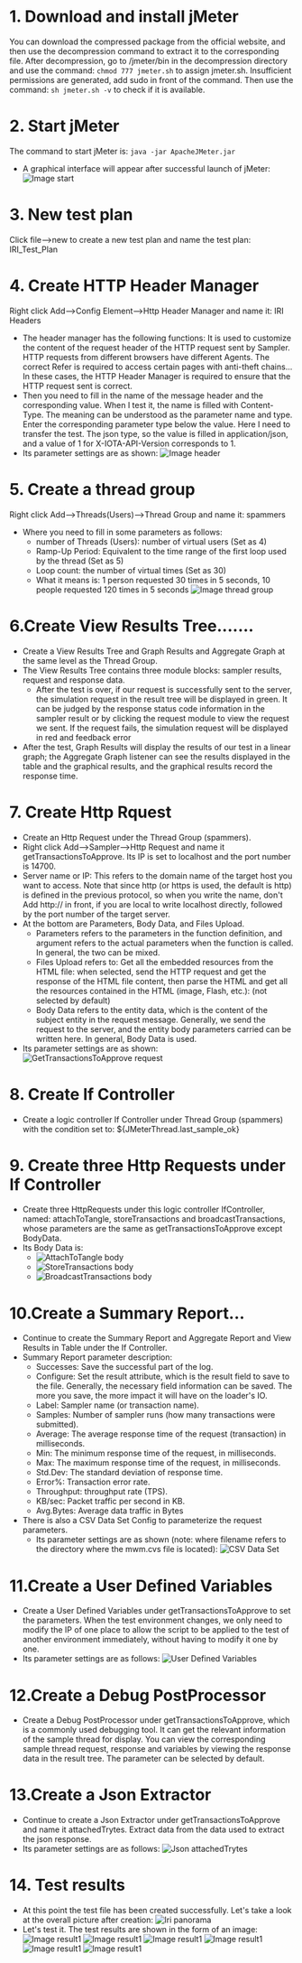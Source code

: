 # 1. Download and install jMeter
You can download the compressed package from the official website, and then use the decompression command to extract it to the corresponding file. After decompression, go to /jmeter/bin in the decompression directory and use the command: `chmod 777 jmeter.sh` to assign jmeter.sh. Insufficient permissions are generated, add sudo in front of the command. Then use the command: `sh jmeter.sh -v` to check if it is available.

# 2. Start jMeter
The command to start jMeter is: `java -jar ApacheJMeter.jar`
 - A graphical interface will appear after successful launch of jMeter:
 ![Image start](image_start.png)

# 3. New test plan
Click file-->new to create a new test plan and name the test plan: IRI_Test_Plan

# 4. Create HTTP Header Manager
Right click Add-->Config Element-->Http Header Manager and name it: IRI Headers
- The header manager has the following functions: It is used to customize the content of the request header of the HTTP request sent by Sampler. HTTP requests from different browsers have different Agents. The correct Refer is required to access certain pages with anti-theft chains... In these cases, the HTTP Header Manager is required to ensure that the HTTP request sent is correct.
- Then you need to fill in the name of the message header and the corresponding value. When I test it, the name is filled with Content-Type. The meaning can be understood as the parameter name and type. Enter the corresponding parameter type below the value. Here I need to transfer the test. The json type, so the value is filled in application/json, and a value of 1 for X-IOTA-API-Version corresponds to 1. 
- Its parameter settings are as shown:
  ![Image header](image_header.png)

# 5. Create a thread group
Right click Add-->Threads(Users)-->Thread Group and name it: spammers
  - Where you need to fill in some parameters as follows:
    - number of Threads (Users): number of virtual users (Set as 4)
    - Ramp-Up Period: Equivalent to the time range of the first loop used by the thread (Set as 5)
    - Loop count: the number of virtual times (Set as 30)
    - What it means is: 1 person requested 30 times in 5 seconds, 10 people requested 120 times in 5 seconds
    ![Image thread group](image_thread_group.png)

# 6.Create View Results Tree.......
- Create a View Results Tree and Graph Results and Aggregate Graph at the same level as the Thread Group.
- The View Results Tree contains three module blocks: sampler results, request and response data.
  - After the test is over, if our request is successfully sent to the server, the simulation request in the result tree will be displayed in green. It can be judged by the response status code information in the sampler result or by clicking the request module to view the request we sent. If the request fails, the simulation request will be displayed in red and feedback error
- After the test, Graph Results will display the results of our test in a linear graph; the Aggregate Graph listener can see the results displayed in the table and the graphical results, and the graphical results record the response time.

# 7. Create Http Rquest
  - Create an Http Request under the Thread Group (spammers).
  - Right click Add-->Sampler-->Http Request and name it getTransactionsToApprove. Its IP is set to localhost and the port number is 14700.
  - Server name or IP: This refers to the domain name of the target host you want to access. Note that since http (or https is used, the default is http) is defined in the previous protocol, so when you write the name, don't Add http:// in front, if you are local to write localhost directly, followed by the port number of the target server.
  - At the bottom are Parameters, Body Data, and Files Upload.
    - Parameters refers to the parameters in the function definition, and argument refers to the actual parameters when the function is called. In general, the two can be mixed.
    - Files Upload refers to: Get all the embedded resources from the HTML file: when selected, send the HTTP request and get the response of the HTML file content, then parse the HTML and get all the resources contained in the HTML (image, Flash, etc.): (not selected by default)
    - Body Data refers to the entity data, which is the content of the subject entity in the request message. Generally, we send the request to the server, and the entity body parameters carried can be written here. In general, Body Data is used.
  - Its parameter settings are as shown:
  ![GetTransactionsToApprove request](getTransactionsToApprove_request.png)

# 8. Create If Controller
- Create a logic controller If Controller under Thread Group (spammers) with the condition set to: ${JMeterThread.last_sample_ok}

# 9. Create three Http Requests under If Controller
- Create three HttpRequests under this logic controller IfController, named: attachToTangle, storeTransactions and broadcastTransactions, whose parameters are the same as getTransactionsToApprove except BodyData.
- Its Body Data is:
    - ![AttachToTangle body](attachToTangle_body.png)
    - ![StoreTransactions body](storeTransactions_body.png)
    - ![BroadcastTransactions body](broadcastTransactions_body.png)

# 10.Create a Summary Report...
- Continue to create the Summary Report and Aggregate Report and View Results in Table under the If Controller.
- Summary Report parameter description:
  - Successes: Save the successful part of the log.
  - Configure: Set the result attribute, which is the result field to save to the file. Generally, the necessary field information can be saved. The more you save, the more impact it will have on the loader's IO.
  - Label: Sampler name (or transaction name).
  - Samples: Number of sampler runs (how many transactions were submitted).
  - Average: The average response time of the request (transaction) in milliseconds.
  - Min: The minimum response time of the request, in milliseconds.
  - Max: The maximum response time of the request, in milliseconds.
  - Std.Dev: The standard deviation of response time.
  - Error%: Transaction error rate.
  - Throughput: throughput rate (TPS).
  - KB/sec: Packet traffic per second in KB.
  - Avg.Bytes: Average data traffic in Bytes
- There is also a CSV Data Set Config to parameterize the request parameters.
  - Its parameter settings are as shown (note: where filename refers to the directory where the mwm.cvs file is located):
    ![CSV Data Set](CSV_Data_Set.png)

# 11.Create a User Defined Variables
- Create a User Defined Variables under getTransactionsToApprove to set the parameters. When the test environment changes, we only need to modify the IP of one place to allow the script to be applied to the test of another environment immediately, without having to modify it one by one.
- Its parameter settings are as follows:
    ![User Defined Variables](User_Defined_Variables.png)

# 12.Create a Debug PostProcessor
- Create a Debug PostProcessor under getTransactionsToApprove, which is a commonly used debugging tool. It can get the relevant information of the sample thread for display. You can view the corresponding sample thread request, response and variables by viewing the response data in the result tree. The parameter can be selected by default.

# 13.Create a Json Extractor
- Continue to create a Json Extractor under getTransactionsToApprove and name it attachedTrytes. Extract data from the data used to extract the json response.
- Its parameter settings are as follows:
  ![Json attachedTrytes](json_attachedTrytes.png)

# 14. Test results
- At this point the test file has been created successfully. Let's take a look at the overall picture after creation: ![Iri panorama](iri_panorama.png)
- Let's test it. The test results are shown in the form of an image:
  ![Image result1](image_result1.png)
  ![Image result1](image_result2.png)
  ![Image result1](image_result3.png)
  ![Image result1](image_result4.png)
  ![Image result1](image_result6.png)
  ![Image result1](image_result5.png)